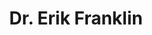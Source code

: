 ---
title: Dr. Erik Franklin
last_name: Franklin
role: Principal Investigator
user_groups: ["Principal Investigator", "Researchers"]
social:
 email: erikcf@gmail.com
photo: /images/erik_franklin.jpeg
---